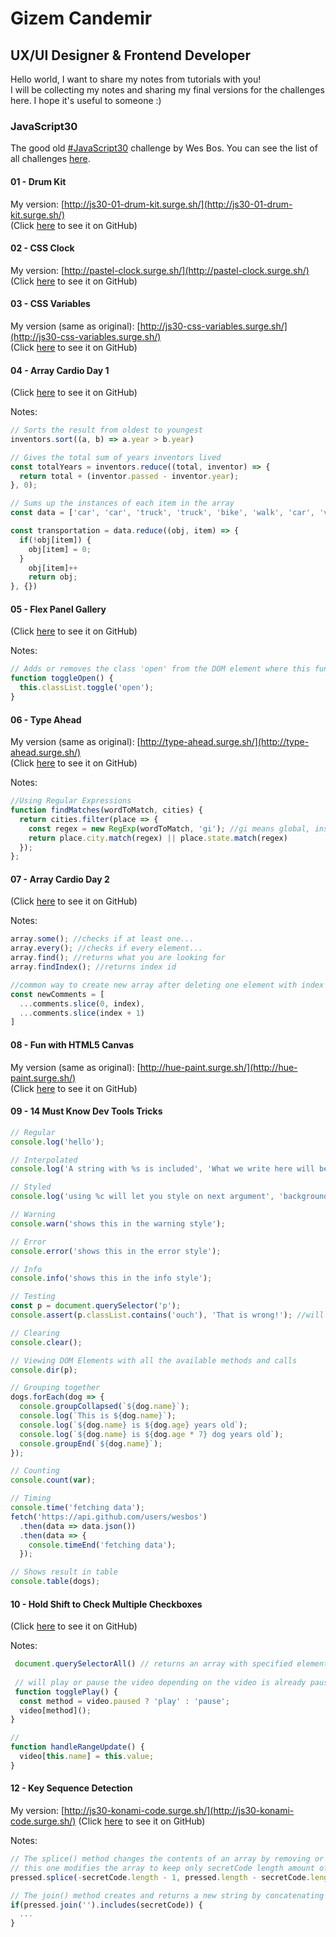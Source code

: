 # Gizem Candemir
## UX/UI Designer & Frontend Developer

Hello world, I want to share my notes from tutorials with you!  
I will be collecting my notes and sharing my final versions for the challenges here. I hope it's useful to someone :)


### JavaScript30

The good old [#JavaScript30](https://javascript30.com/) challenge by Wes Bos.  You can see the list of all challenges [here](https://www.youtube.com/playlist?list=PLu8EoSxDXHP6CGK4YVJhL_VWetA865GOH). 

#### 01 - Drum Kit
My version: [http://js30-01-drum-kit.surge.sh/](http://js30-01-drum-kit.surge.sh/)  
(Click [here](https://github.com/gizemcandemir/JavaScript30/tree/master/01%20-%20JavaScript%20Drum%20Kit/index.html) to see it on GitHub)

#### 02 - CSS Clock
My version: [http://pastel-clock.surge.sh/](http://pastel-clock.surge.sh/)  
(Click [here](https://github.com/gizemcandemir/JavaScript30/tree/master/02%20-%20JS%20and%20CSS%20Clock/index.html) to see it on GitHub)

#### 03 - CSS Variables
My version (same as original): [http://js30-css-variables.surge.sh/](http://js30-css-variables.surge.sh/)  
(Click [here](https://github.com/gizemcandemir/JavaScript30/blob/master/03%20-%20CSS%20Variables/index.html) to see it on GitHub)

#### 04 - Array Cardio Day 1

(Click [here](https://github.com/gizemcandemir/JavaScript30/blob/master/04%20-%20Array%20Cardio%20Day%201/index.html) to see it on GitHub)

Notes:
```javascript
// Sorts the result from oldest to youngest
inventors.sort((a, b) => a.year > b.year)

// Gives the total sum of years inventors lived
const totalYears = inventors.reduce((total, inventor) => {
  return total + (inventor.passed - inventor.year);
}, 0);

// Sums up the instances of each item in the array
const data = ['car', 'car', 'truck', 'truck', 'bike', 'walk', 'car', 'van', 'bike', 'walk', 'car', 'van', 'car', 'truck' ];

const transportation = data.reduce((obj, item) => {
  if(!obj[item]) {
    obj[item] = 0;
  } 
    obj[item]++
    return obj;
}, {})
```

#### 05 - Flex Panel Gallery

(Click [here](https://github.com/gizemcandemir/JavaScript30/blob/master/05%20-%20Flex%20Panel%20Gallery/index.html) to see it on GitHub)

Notes:
```javascript
// Adds or removes the class 'open' from the DOM element where this function is triggered (by using 'this')
function toggleOpen() {
  this.classList.toggle('open');
}
```

#### 06 - Type Ahead

My version (same as original): [http://type-ahead.surge.sh/](http://type-ahead.surge.sh/)  
(Click [here](https://github.com/gizemcandemir/JavaScript30/blob/master/06%20-%20Type%20Ahead/index.html) to see it on GitHub)

Notes:
```javascript
//Using Regular Expressions
function findMatches(wordToMatch, cities) {
  return cities.filter(place => {
    const regex = new RegExp(wordToMatch, 'gi'); //gi means global, insensitive
    return place.city.match(regex) || place.state.match(regex)
  });
};
```

#### 07 - Array Cardio Day 2

(Click [here](https://github.com/gizemcandemir/JavaScript30/blob/master/07%20-%20Array%20Cardio%20Day%202/index-START.html) to see it on GitHub)

Notes:
```javascript
array.some(); //checks if at least one...
array.every(); //checks if every element...
array.find(); //returns what you are looking for
array.findIndex(); //returns index id

//common way to create new array after deleting one element with index
const newComments = [
  ...comments.slice(0, index),
  ...comments.slice(index + 1)
]
```

#### 08 - Fun with HTML5 Canvas

My version (same as original): [http://hue-paint.surge.sh/](http://hue-paint.surge.sh/)  
(Click [here](https://github.com/gizemcandemir/JavaScript30/blob/master/08%20-%20Fun%20with%20HTML5%20Canvas/index.html) to see it on GitHub)

#### 09 - 14 Must Know Dev Tools Tricks


```javascript
// Regular
console.log('hello');

// Interpolated
console.log('A string with %s is included', 'What we write here will be replacing "percent-symbol-s" in previous argument');

// Styled
console.log('using %c will let you style on next argument', 'background:red')

// Warning
console.warn('shows this in the warning style');

// Error
console.error('shows this in the error style');

// Info
console.info('shows this in the info style');

// Testing
const p = document.querySelector('p');
console.assert(p.classList.contains('ouch'), 'That is wrong!'); //will only console if that is wrong

// Clearing
console.clear();

// Viewing DOM Elements with all the available methods and calls
console.dir(p);

// Grouping together
dogs.forEach(dog => {
  console.groupCollapsed(`${dog.name}`);
  console.log(`This is ${dog.name}`);
  console.log(`${dog.name} is ${dog.age} years old`);
  console.log(`${dog.name} is ${dog.age * 7} dog years old`);
  console.groupEnd(`${dog.name}`);
});

// Counting
console.count(var);

// Timing
console.time('fetching data');
fetch('https://api.github.com/users/wesbos')
  .then(data => data.json())
  .then(data => {
    console.timeEnd('fetching data');
  });

// Shows result in table
console.table(dogs);
```

#### 10 - Hold Shift to Check Multiple Checkboxes

(Click [here](https://github.com/gizemcandemir/JavaScript30/blob/master/10%20-%20Hold%20Shift%20and%20Check%20Checkboxes/index.html) to see it on GitHub)

Notes:
```javascript
 document.querySelectorAll() // returns an array with specified elements
 
 // will play or pause the video depending on the video is already paused or not
 function togglePlay() {
  const method = video.paused ? 'play' : 'pause';
  video[method]();
}

// 
function handleRangeUpdate() {
  video[this.name] = this.value;
}
```

#### 12 - Key Sequence Detection

My version: [http://js30-konami-code.surge.sh/](http://js30-konami-code.surge.sh/)
(Click [here](https://github.com/gizemcandemir/JavaScript30/blob/master/12%20-%20Key%20Sequence%20Detection/index.html) to see it on GitHub)

Notes:
```javascript
// The splice() method changes the contents of an array by removing or replacing existing elements and/or adding new elements in place.
// this one modifies the array to keep only secretCode length amount of elements from the end
pressed.splice(-secretCode.length - 1, pressed.length - secretCode.length); 

// The join() method creates and returns a new string by concatenating all of the elements in an array (or an array-like object), separated by commas or a specified separator string. If the array has only one item, then that item will be returned without using the separator.
if(pressed.join('').includes(secretCode)) {
  ...
}
```
